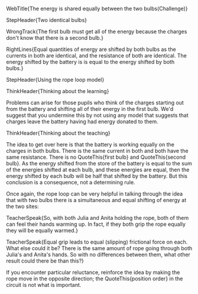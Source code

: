 WebTitle{The energy is shared equally between the two bulbs(Challenge)}

StepHeader{Two identical bulbs}

WrongTrack{The first bulb must get all of the energy because the charges don't know that there is a second bulb.}

RightLines{Equal quantities of energy are shifted by both bulbs as the currents in both are identical, and the resistance of both are identical. The energy shifted by the battery is is equal to the energy shifted by both bulbs.}

StepHeader{Using the rope loop model}

ThinkHeader{Thinking about the learning}

Problems can arise for those pupils who think of the charges starting out from the battery and shifting all of their energy in the first bulb. We'd suggest that you undermine this by not using any model that suggests that charges leave the battery having had energy donated to them.

ThinkHeader{Thinking about the teaching}

The idea to get over here is that the battery is working equally on the charges in both bulbs. There is the same current in both and both have the same resistance. There is no QuoteThis{first bulb} and QuoteThis{second bulb}. As the energy shifted from the store of the battery is equal to the sum of the energies shifted at each bulb, and these energies are equal, then the energy shifted by each bulb will be half that shifted by the battery. But this conclusion is a consequence, not a determining rule.

Once again, the rope loop can be very helpful in talking through the idea that with two bulbs there is a simultaneous and equal shifting of energy at the two sites:

TeacherSpeak{So, with both Julia and Anita holding the rope, both of them can feel their hands warming up. In fact, if they both grip the rope equally they will be equally warmed.}

TeacherSpeak{Equal grip leads to equal (slipping) frictional force on each. What else could it be? There is the same amount of rope going through both Julia's and Anita's hands. So with no differences between them, what other result could there be than this?}

If you encounter particular reluctance, reinforce the idea by making the rope move in the opposite direction; the QuoteThis{position order} in the circuit is not what is important.


